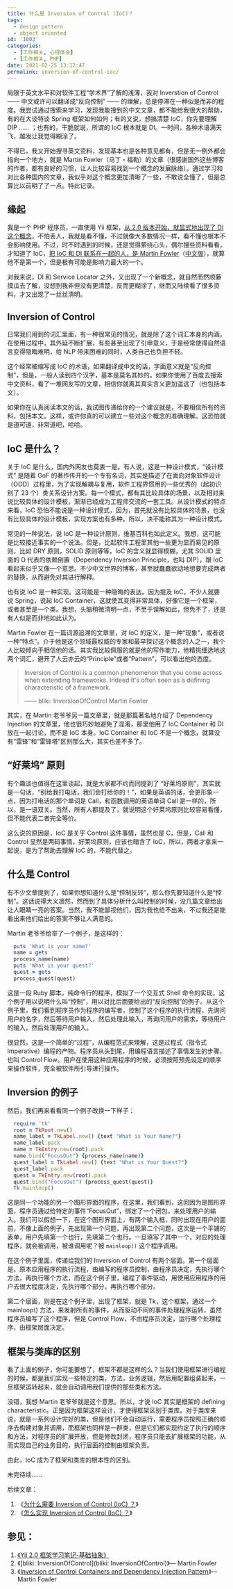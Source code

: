 ```yaml
---
title: 什么是 Inversion of Control (IoC)？
tags:
  - design pattern
  - object oriented
id: '1003'
categories:
  - [工作相关, 心得体会]
  - [工作相关, PHP]
date: 2021-02-25 13:12:47
permalink: inversion-of-control-ioc/
---
```


局限于英文水平和对软件工程“学术界”了解的浅薄，我对 Inverstion of Control —— 中文或许可以翻译成“反向控制” —— 的理解，总是停滞在一种似是而非的程度。我尝试通过搜索来学习，发现我能搜到的中文文章，都不能给我很大的帮助，有的在大谈特谈 Spring 框架如何如何；有的又说，想搞清楚 IoC，你先要理解 DIP …… ；也有的，干脆就说，所谓的 IoC 根本就是 DI。一时间，各种术语满天飞，越发让我觉得糊涂了。

不得已，我又开始搜寻英文资料，发现基本也是各种意见都有，但是无一例外都会指向一个地方，就是 Martin Fowler（马丁・福勒）的文章（很感谢国外这些博客的作者，都有良好的习惯，让人比较容易找到一个概念的发展脉络）。通过学习和对比各种国内的文章，我似乎对这个概念更加清晰了一些，不敢说全懂了，但是总算比以前明了了一点。特此记录。
<!-- more -->
## 缘起

我是一个 PHP 程序员，一直使用 Yii 框架，[从 2.0 版本开始，就显式地出现了 DI 这个概念](https://sexywp.com/yii2-abstraction.htm)，不怕丢人，我就是看不懂，不过就像大多数情况一样，看不懂也根本不会影响使用。不过，时不时遇到的时候，还是觉得萦绕心头，偶尔搜些资料看看，才知道了 IoC，[把 IoC 和 DI 联系在一起的人，是 Martin Fowler](https://martinfowler.com/articles/injection.html)（[中文版](https://insights.thoughtworks.cn/injection/)），就算他不是第一个，但是极有可能是影响力最大的一个。

对我来说，DI 和 Service Locator 之外，又出现了一个新概念，就自然而然顺藤摸瓜去了解，没想到我非但没有更清楚，反而更糊涂了，继而又陆续看了很多资料，才又出现了一丝丝清明。

## Inversion of Control

日常我们用到的词汇里面，有一种很常见的情况，就是除了这个词汇本身的内涵，在使用过程中，其外延不断扩展，有些甚至出现了引申意义，于是经常使得自然语言变得隐晦难明，给 NLP 带来困难的同时，人类自己也负担不轻。

这个经常被缩写成 IoC 的术语，如果翻译成中文的话，字面意义就是“反向控制”，但是，一般人读到四个汉字，基本是莫名其妙的。如果你使用了百度去搜索中文资料，看了一堆网友写的文章，相信你就离其真实含义更加遥远了（也包括本文）。

如果你在认真阅读本文的话，我试图传递给你的一个建议就是，不要相信所有的资料，包括本文。这样，或许你真的可以建立一些对这个概念的准确理解。这恐怕就是道可道，非常道吧，哈哈。

## IoC 是什么？

关于 IoC 是什么，国内外网友也莫衷一是。有人说，这是一种设计模式，“设计模式” 是随着 GoF 的著作传开的一个专有名词，其实是描述了在面向对象软件设计（OOD）过程里，为了实现解耦与复用，软件工程界惯用的一些优秀的（起初识别了 23 个）类关系设计方案。每一个模式，都有其比较具体的场景，以及相对来说比较具体的设计模板，渐渐已经成为工程师交流的一套工具。从设计模式的特点来看，IoC 恐怕不能说是一种设计模式，因为，首先就没有比较具体的场景，也没有比较具体的设计模板，实现方案也有多种。所以，决不能称其为一种设计模式。

常见的一种说法，说 IoC 是一种设计原则，维基百科也如此定义。我想，这可能是比较接近事实的一个说法。但是，比起软件工程里其他一些更为显而易见的原则，比如 DRY 原则，SOLID 原则等等，IoC 的含义就显得模糊，尤其 SOLID 里面的 D 代表的依赖倒置（Dependency Inversion Principle，也叫 DIP），跟 IoC 看起来似乎又像一个意思。不少中文世界的博客，甚至就蠢蠢欲动地想要完成两者的替换，从而避免对其进行解释。

也有说 IoC 是一种实现。这可能是一种隐晦的表达。因为提及 IoC，不少人就要说 Spring，说起 IoC Container，这就使其变得非常具体，好像它是一个框架，或者甚至是一个类。我想，头脑稍微清明一点，不至于误解如此，但免不了，还是有人似是而非地如此认为。

Martin Fowler 在一篇词源追溯的文章里，对 IoC 的定义，是一种“现象”，或者说一种“特点”。介于他是这个领域最权威的专家和最早探讨这个概念的人之一，我个人比较倾向于相信他的话。其实我比较佩服的就是他的写作能力，他精挑细选地这两个词汇，避开了人云亦云的“Principle”或者“Pattern”，可以看出他的态度。

> Inversion of Control is a common phenomenon that you come across when extending frameworks. Indeed it's often seen as a defining characteristic of a framework.
> 
> —— bliki: InversionOfControl Martin Fowler

其实，在 Martin 老爷爷另一篇文章里，就是那篇著名地介绍了 Dependency Injection 的文章里，他也很巧妙地避免了混淆，那里他用了 IoC Container 和 DI 放在一起讨论，而不是 IoC 本身。IoC Container 和 IoC 不是一个概念，就算没有“雷锋”和“雷锋塔”区别那么大，其实也差不多了。

## “好莱坞” 原则

有个趣谈也值得在这里谈起，就是大家都不约而同提到了 “好莱坞原则”，其实就是一句话，“别给我打电话，我们会打给你的！”，如果是英语的话，会更形象一点，因为打电话的那个单词是 Call，和函数调用的英语单词 Call 是一样的，所以，是一语双关。当然，所有人都提及了，就说明这个好莱坞原则比较容易看懂，但不能代表二者完全等价。

这么说的原因是，IoC 是关乎 Control 这件事情，虽然也是 C，但是，Call 和 Control 显然是两码事情，好莱坞原则，应该也暗含了 IoC，所以，两者才拿来一起说，是为了帮助去理解 IoC 的，不能代替之。

## 什么是 Control

有不少文章提到了，如果你想知道什么是“控制反转”，那么你先要知道什么是“控制”。这话说得大义凛然，然而到了具体分析什么叫控制的时候，没几篇文章给出让人眼睛一亮的答案。当然，我不能鄙视他们，因为我也给不出来，不过我还是能看出来他们给出的答案不够让人满意的。

Martin 老爷爷给举了一个例子，是这样的：

```ruby
  puts 'What is your name?'
  name = gets
  process_name(name)
  puts 'What is your quest?'
  quest = gets
  process_quest(quest)
```

这是一段 Ruby 脚本，纯命令行的程序，模拟了一个交互式 Shell 命令的实现，这个例子用以说明什么叫“控制”，用以对比后面要给出的“反向控制”的例子。从这个例子里，我们看到程序员作为程序的编写者，控制了这个程序的执行流程，先询问用户的名字，然后等待用户输入，然后处理此输入，再询问用户的需求，等待用户的输入，然后处理用户的输入。

很显然，这是一个简单的“过程”，从编程范式来理解，这是过程式（指令式 Imperative）编程的产物。程序员从头到尾，用编程语言描述了事情发生的步骤，也叫 Control Flow。用户在使用这种应用程序的时候，必须按照预先设定的顺序来操作软件，完全被软件所引导进行操作。

## Inversion 的例子

然后，我们再来看看同一个例子改换一下样子：

```ruby
  require 'tk'
  root = TkRoot.new()
  name_label = TkLabel.new() {text "What is Your Name?"}
  name_label.pack
  name = TkEntry.new(root).pack
  name.bind("FocusOut") {process_name(name)}
  quest_label = TkLabel.new() {text "What is Your Quest?"}
  quest_label.pack
  quest = TkEntry.new(root).pack
  quest.bind("FocusOut") {process_quest(quest)}
  Tk.mainloop()
```

这是同一个功能的另一个图形界面的程序，在这里，我们看到，这回因为是图形界面，程序员通过给特定的事件“FocusOut”，绑定了一个闭包，来处理用户的输入。我们可以假想一下，在这个图形界面上，有两个输入框，同时出现在用户的面前，不像上面的例子，先出现第一个问题，再出现第二个问题，这次是一个平铺的表单，用户先填第一个也行，先填第二个也行。一旦填写了其中一个，对应的处理程序，就会被调用，被谁调用呢？被 `mainloop()` 这个程序调用。

在这个例子里面，传递给我们的 Inversion of Control 有两个层面。第一个层面是，原本应用程序的执行流程，由编写的程序员控制，由程序员决定，先执行哪个方法，再执行哪个方法，而在这个例子里，编程了事件驱动，用使用应用程序的用户去很大程度决定，先执行哪个部分，再执行哪个部分。

第二个层面，则是在这个例子里，出现了框架，就是 Tk，这个框架，通过一个 mainloop() 方法，来发射所有的事件，从而驱动不同的事件处理程序运转，虽然程序员编写了这个程序，但是 Control Flow，不由程序员决定，运行哪个处理程序，由框架层面决定。

## 框架与类库的区别

看了上面的例子，你可能要想了，框架不都是这样的么？当我们使用框架进行编程的时候，都是我们实现一些特定的类，方法，业务逻辑，然后用配置组装起来，一旦框架运转起来，就会自动调用我们提供的那些类和方法。

没错，我想 Martin 老爷爷就是这个意思。所以，才说 IoC 其实是框架的 defining characteristic。正是因为框架这样设计，才使得框架区别于类库。对于类库来说，就是一系列设计完好的类，但是他们不会自动运行，需要程序员按照正确的顺序去构建对象并调用，而框架也同样是一群类，但是它们都实现约定了执行的顺序和方法，对程序员的扩展开放，但是修改封闭，程序员只能去扩展框架的功能，从而实现自己的业务目的，执行层面的控制由框架负责。

由此，IoC 成为了框架和类库的根本性的区别。

未完待续……

后续文章：

1.  《[为什么需要 Inversion of Control (IoC) ？](https://sexywp.com/why-need-inversion-of-control-ioc.htm)》
2.  《[怎么实现 Inversion of Control (IoC) ？](https://sexywp.com/ioc-implementation.htm)》

## 参见：

1.  [《Yii 2.0 框架学习笔记-基础抽象》](https://sexywp.com/yii2-abstraction.htm)
2.  《[bliki: InversionOfControl](bliki: InversionOfControl)》— Martin Fowler
3.  《[Inversion of Control Containers and Dependency Injection Pattern](https://www.martinfowler.com/articles/injection.html)》— Martin Fowler